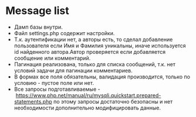 # Message list

* Дамп базы внутри.
* Файл settings.php содержит настройки.
* Т.к. аутентификации нет, а авторы есть, то сделал добавление пользователя если Имя и Фамилия уникальны, иначе используется id найденного автора.Автор проверяется если добавляется сообщение или комментарий.
* Пагинация реализована, только для списка сообщений, т.к. нет условий задачи для пагинации комментариев.
* В формах все поля обязательны, валидация производится, только по условию - пустое поле или нет.
* Все запросы подготавливаемые - https://www.php.net/manual/ru/mysqli.quickstart.prepared-statements.php по этому запросы достаточно безопасны и нет необходимости дополнительно модифицировать данные.
